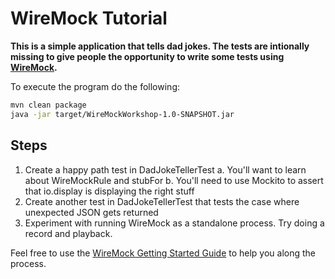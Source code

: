 # WireMock Tutorial

__This is a simple application that tells dad jokes. The tests are intionally missing to give people the opportunity to write some tests using [WireMock](http://wiremock.org/).__

To execute the program do the following:

```bash
mvn clean package
java -jar target/WireMockWorkshop-1.0-SNAPSHOT.jar
```

## Steps

1. Create a happy path test in DadJokeTellerTest
  a. You'll want to learn about WireMockRule and stubFor
  b. You'll need to use Mockito to assert that io.display is displaying the right stuff
2. Create another test in DadJokeTellerTest that tests the case where unexpected JSON gets returned
3. Experiment with running WireMock as a standalone process. Try doing a record and playback.

Feel free to use the [WireMock Getting Started Guide](http://wiremock.org/docs/getting-started/) to help you along the process.
